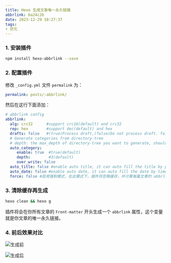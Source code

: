 ```yaml
---
title: Hexo 生成文章唯一永久链接
abbrlink: 6a24c2b
date: 2023-12-29 10:27:37
tags:
- 优化
---
```



### 1. 安装插件
    
```bash
npm install hexo-abbrlink --save
```

### 2. 配置插件

修改 `_config.yml` 文件 `permalink` 为：

```yml
permalink: posts/:abbrlink/ 
```

然后在这行下面添加：

```yml
# abbrlink config
abbrlink:
  alg: crc32      #support crc16(default) and crc32
  rep: hex        #support dec(default) and hex
  drafts: false   #(true)Process draft,(false)Do not process draft. false(default) 
  # Generate categories from directory-tree
  # depth: the max_depth of directory-tree you want to generate, should > 0
  auto_category:
     enable: true  #true(default)
     depth:        #3(default)
     over_write: false 
  auto_title: false #enable auto title, it can auto fill the title by path
  auto_date: false #enable auto date, it can auto fill the date by time today
  force: false #启用强制模式，在此模式下，插件将忽略缓存，并计算每篇文章的 abbrlink，即使它已经有了 abbrlink。这只会更新 abbrlink，而不会更新其他前置变量。
```

### 3. 清除缓存再生成
```bash
hexo clean && hexo g
```
插件将会在你所有文章的 `Front-matter` 开头生成一个 `abbrlink` 属性，这个变量就是你文章的唯一永久链接。

### 4. 前后效果对比

![生成前](default-link.webp)

![生成后](abbrlink.webp)
